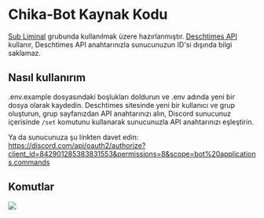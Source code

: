# Chika-Bot Kaynak Kodu

[Sub Liminal](https://sub-liminal.moe/) grubunda kullanılmak üzere hazırlanmıştır.
[Deschtimes API](https://deschtimes.com/) kullanır, Deschtimes API anahtarınızla sunucunuzun ID'si dışında bilgi saklamaz.

## Nasıl kullanırım

.env.example dosyasındaki boşlukları doldurun ve .env adında yeni bir dosya olarak kaydedin.
Deschtimes sitesinde yeni bir kullanıcı ve grup oluşturun, grup sayfanızdan API anahtarınızı alın,
Discord sunucunuz içerisinde `/set` komutunu kullanarak sunucunuzla API anahtarınızı eşleştirin.

Ya da sunucunuza şu linkten davet edin: https://discord.com/api/oauth2/authorize?client_id=842901285383831553&permissions=8&scope=bot%20applications.commands

## Komutlar 
![](https://images-ext-2.discordapp.net/external/9Zr2fc3NotE44I_RB8KEc5wBhoSHPj4-37EL0fdwt6Y/%3Fwidth%3D1373%26height%3D671/https/media.discordapp.net/attachments/422823143686537216/891023946227531816/bot-tarif.png)
